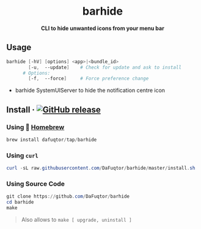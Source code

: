 <div align="center">
	<h1>barhide</h1>
	<p><b>CLI to hide unwanted icons from your menu bar</b></p>
</div>

## Usage

```powershell
barhide [-hV] [options] <app>|<bundle_id>
        [-u,  --update]    # Check for update and ask to install
      # Options:
      	[-f,  --force]     # Force preference change
```

- barhide SystemUIServer to hide the notification centre icon

## Install · [![GitHub release](https://img.shields.io/github/release/dafuqtor/barhide?label=%20&color=gray)](//github.com/DaFuqtor/barhide/releases)

### Using :beer: [Homebrew](//brew.sh)

```powershell
brew install dafuqtor/tap/barhide
```

### Using `curl`

```powershell
curl -sL raw.githubusercontent.com/DaFuqtor/barhide/master/install.sh | sh
```

### Using Source Code

```powershell
git clone https://github.com/DaFuqtor/barhide
cd barhide
make
```

> Also allows to `make [ upgrade, uninstall ]`
